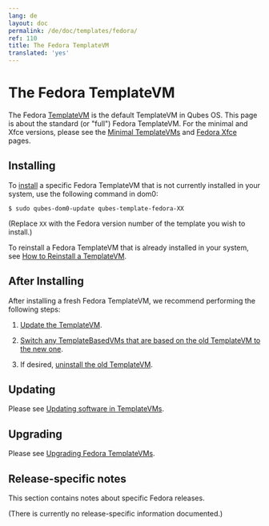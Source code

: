 ```yaml
---
lang: de
layout: doc
permalink: /de/doc/templates/fedora/
ref: 110
title: The Fedora TemplateVM
translated: 'yes'
---
```


# The Fedora TemplateVM

The Fedora [TemplateVM] is the default TemplateVM in Qubes OS. This page is about the standard (or "full") Fedora TemplateVM. For the minimal and Xfce versions, please see the [Minimal TemplateVMs] and [Fedora Xfce] pages.


## Installing

To [install] a specific Fedora TemplateVM that is not currently installed in your system, use the following command in dom0:

    $ sudo qubes-dom0-update qubes-template-fedora-XX

   (Replace `XX` with the Fedora version number of the template you wish to install.)

To reinstall a Fedora TemplateVM that is already installed in your system, see [How to Reinstall a TemplateVM].


## After Installing

After installing a fresh Fedora TemplateVM, we recommend performing the following steps:

1. [Update the TemplateVM].

2. [Switch any TemplateBasedVMs that are based on the old TemplateVM to the new one][switch].

3. If desired, [uninstall the old TemplateVM].


## Updating

Please see [Updating software in TemplateVMs].


## Upgrading

Please see [Upgrading Fedora TemplateVMs].


## Release-specific notes

This section contains notes about specific Fedora releases.

(There is currently no release-specific information documented.)


[TemplateVM]: /de/doc/templates/
[Fedora Xfce]: /de/doc/templates/fedora-xfce/
[Minimal TemplateVMs]: /de/doc/templates/minimal/
[end-of-life]: https://fedoraproject.org/wiki/Fedora_Release_Life_Cycle#Maintenance_Schedule
[supported]: /de/doc/supported-versions/#templatevms
[How to Reinstall a TemplateVM]: /de/doc/reinstall-template/
[Update the TemplateVM]: /de/doc/software-update-vm/
[switch]: /de/doc/templates/#switching
[uninstall the old TemplateVM]: /de/doc/templates/#uninstalling
[Updating software in TemplateVMs]: /de/doc/software-update-domu/#updating-software-in-templatevms
[Upgrading Fedora TemplateVMs]: /de/doc/template/fedora/upgrade/
[install]: /de/doc/templates/#installing